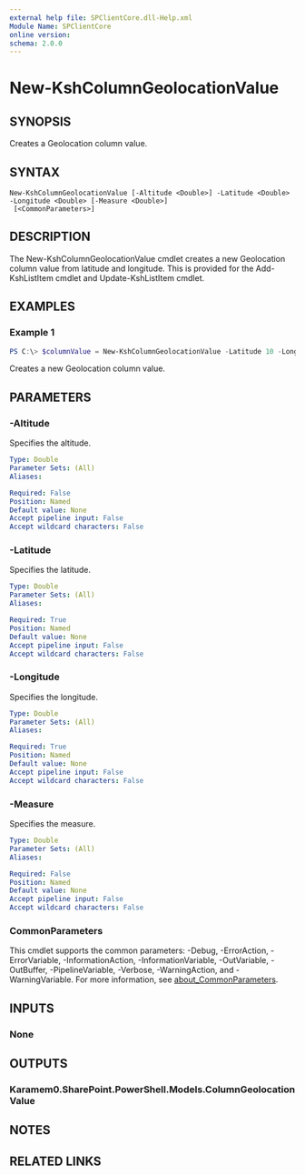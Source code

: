 ```yaml
---
external help file: SPClientCore.dll-Help.xml
Module Name: SPClientCore
online version:
schema: 2.0.0
---
```


# New-KshColumnGeolocationValue

## SYNOPSIS
Creates a Geolocation column value.

## SYNTAX

```
New-KshColumnGeolocationValue [-Altitude <Double>] -Latitude <Double> -Longitude <Double> [-Measure <Double>]
 [<CommonParameters>]
```

## DESCRIPTION
The New-KshColumnGeolocationValue cmdlet creates a new Geolocation column value from latitude and longitude.
This is provided for the Add-KshListItem cmdlet and Update-KshListItem cmdlet.

## EXAMPLES

### Example 1
```powershell
PS C:\> $columnValue = New-KshColumnGeolocationValue -Latitude 10 -Longitude 10
```

Creates a new Geolocation column value.

## PARAMETERS

### -Altitude
Specifies the altitude.

```yaml
Type: Double
Parameter Sets: (All)
Aliases:

Required: False
Position: Named
Default value: None
Accept pipeline input: False
Accept wildcard characters: False
```

### -Latitude
Specifies the latitude.

```yaml
Type: Double
Parameter Sets: (All)
Aliases:

Required: True
Position: Named
Default value: None
Accept pipeline input: False
Accept wildcard characters: False
```

### -Longitude
Specifies the longitude.

```yaml
Type: Double
Parameter Sets: (All)
Aliases:

Required: True
Position: Named
Default value: None
Accept pipeline input: False
Accept wildcard characters: False
```

### -Measure
Specifies the measure.

```yaml
Type: Double
Parameter Sets: (All)
Aliases:

Required: False
Position: Named
Default value: None
Accept pipeline input: False
Accept wildcard characters: False
```

### CommonParameters
This cmdlet supports the common parameters: -Debug, -ErrorAction, -ErrorVariable, -InformationAction, -InformationVariable, -OutVariable, -OutBuffer, -PipelineVariable, -Verbose, -WarningAction, and -WarningVariable. For more information, see [about_CommonParameters](http://go.microsoft.com/fwlink/?LinkID=113216).

## INPUTS

### None

## OUTPUTS

### Karamem0.SharePoint.PowerShell.Models.ColumnGeolocationValue

## NOTES

## RELATED LINKS
